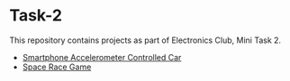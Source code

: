 # Task-2
This repository contains projects as part of Electronics Club, Mini Task 2.
* [Smartphone Accelerometer Controlled Car](https://github.com/sagnik3141/Task-2/tree/master/Smartphone%20Accelerometer%20Controlled%20Car)
* [Space Race Game](https://github.com/sagnik3141/Task-2/tree/master/Space%20Race%20Game)
